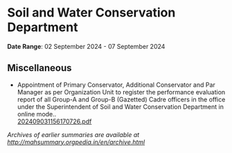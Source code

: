 # Soil and Water Conservation Department

**Date Range**: 02 September 2024 - 07 September 2024


## Miscellaneous
- Appointment of Primary Conservator, Additional Conservator and Par Manager as per Organization Unit to register the performance evaluation report of all Group-A and Group-B (Gazetted) Cadre officers in the office under the Superintendent of Soil and Water Conservation Department in online mode..\
  [202409031156170726.pdf](https://gr.maharashtra.gov.in/Site/Upload/Government%20Resolutions/English/202409031156170726.pdf)


*Archives of earlier summaries are available at http://mahsummary.orgpedia.in/en/archive.html*